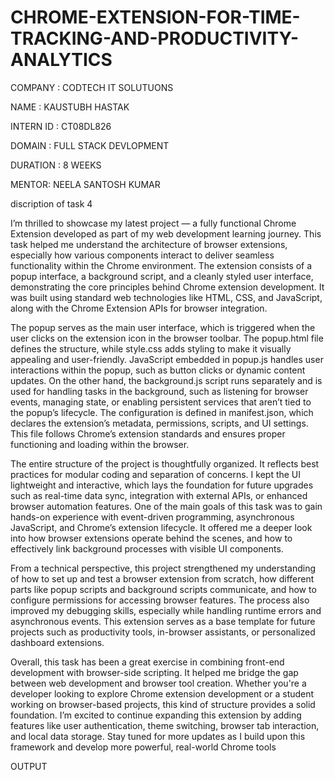 # CHROME-EXTENSION-FOR-TIME-TRACKING-AND-PRODUCTIVITY-ANALYTICS

COMPANY : CODTECH IT SOLUTUONS

NAME : KAUSTUBH HASTAK

INTERN ID : CT08DL826

DOMAIN : FULL STACK DEVLOPMENT

DURATION : 8 WEEKS

MENTOR: NEELA SANTOSH KUMAR

discription of task 4

I’m thrilled to showcase my latest project — a fully functional Chrome Extension developed as part of my web development learning journey. This task helped me understand the architecture of browser extensions, especially how various components interact to deliver seamless functionality within the Chrome environment. The extension consists of a popup interface, a background script, and a cleanly styled user interface, demonstrating the core principles behind Chrome extension development. It was built using standard web technologies like HTML, CSS, and JavaScript, along with the Chrome Extension APIs for browser integration.

The popup serves as the main user interface, which is triggered when the user clicks on the extension icon in the browser toolbar. The popup.html file defines the structure, while style.css adds styling to make it visually appealing and user-friendly. JavaScript embedded in popup.js handles user interactions within the popup, such as button clicks or dynamic content updates. On the other hand, the background.js script runs separately and is used for handling tasks in the background, such as listening for browser events, managing state, or enabling persistent services that aren’t tied to the popup’s lifecycle. The configuration is defined in manifest.json, which declares the extension’s metadata, permissions, scripts, and UI settings. This file follows Chrome’s extension standards and ensures proper functioning and loading within the browser.

The entire structure of the project is thoughtfully organized. It reflects best practices for modular coding and separation of concerns. I kept the UI lightweight and interactive, which lays the foundation for future upgrades such as real-time data sync, integration with external APIs, or enhanced browser automation features. One of the main goals of this task was to gain hands-on experience with event-driven programming, asynchronous JavaScript, and Chrome’s extension lifecycle. It offered me a deeper look into how browser extensions operate behind the scenes, and how to effectively link background processes with visible UI components.

From a technical perspective, this project strengthened my understanding of how to set up and test a browser extension from scratch, how different parts like popup scripts and background scripts communicate, and how to configure permissions for accessing browser features. The process also improved my debugging skills, especially while handling runtime errors and asynchronous events. This extension serves as a base template for future projects such as productivity tools, in-browser assistants, or personalized dashboard extensions.

Overall, this task has been a great exercise in combining front-end development with browser-side scripting. It helped me bridge the gap between web development and browser tool creation. Whether you're a developer looking to explore Chrome extension development or a student working on browser-based projects, this kind of structure provides a solid foundation. I’m excited to continue expanding this extension by adding features like user authentication, theme switching, browser tab interaction, and local data storage. Stay tuned for more updates as I build upon this framework and develop more powerful, real-world Chrome tools

OUTPUT


